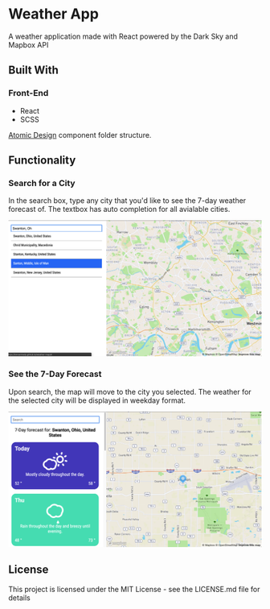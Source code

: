 # Weather App

A weather application made with React powered by the Dark Sky and Mapbox API

## Built With

### Front-End

- React
- SCSS

[Atomic Design](http://bradfrost.com/blog/post/atomic-web-design/) component folder structure.

## Functionality
### Search for a City
In the search box, type any city that you'd like to see the 7-day weather forecast of. The textbox has auto completion for all avialable cities.

![Search Example](img/weather-app_search_example.png)

### See the 7-Day Forecast
Upon search, the map will move to the city you selected. The weather for the selected city will be displayed in weekday format. 

![Weather Example](img/weather-app_weather_example.png)

## License
This project is licensed under the MIT License - see the LICENSE.md file for details

